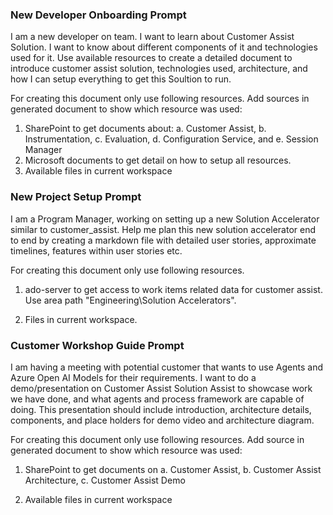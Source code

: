 ### New Developer Onboarding Prompt
I am a new developer on team. I want to learn about Customer Assist Solution. I want to know about different components of it and technologies used for it. Use available resources to create a detailed document to introduce customer assist solution, technologies used, architecture, and how I can setup everything to get this Soultion to run. 

For creating this document only use following resources. Add sources in generated document to show which resource was used:
1. SharePoint to get documents about: a. Customer Assist, b. Instrumentation, c. Evaluation, d. Configuration Service, and e. Session Manager 
2. Microsoft documents to get detail on how to setup all resources.
3. Available files in current workspace


### New Project Setup Prompt
I am a Program Manager, working on setting up a new Solution Accelerator similar to customer_assist. Help me plan this new solution accelerator end to end by creating a markdown file with detailed user stories, approximate timelines, features within user stories etc.

For creating this document only use following resources.
1. ado-server to get access to work items related data for customer assist. Use area path "Engineering\Solution Accelerators".

2. Files in current workspace.

### Customer Workshop Guide Prompt
I am having a meeting with potential customer that wants to use Agents and Azure Open AI Models for their requirements. I want to do a demo/presentation on Customer Assist Solution Assist to showcase work we have done, and what agents and process framework are capable of doing. This presentation should include introduction, architecture details, components, and place holders for demo video and architecture diagram. 

For creating this document only use following resources. Add source in generated document to show which resource was used:

1. SharePoint to get documents on a. Customer Assist, b. Customer Assist Architecture, c. Customer Assist Demo 

2. Available files in current workspace